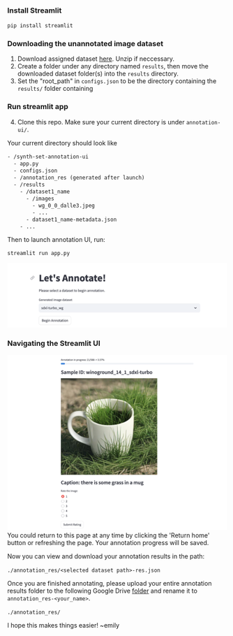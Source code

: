 
### Install Streamlit
```python
pip install streamlit 
```

### Downloading the unannotated image dataset
1. Download assigned dataset [here](https://drive.google.com/drive/folders/1vkFJLx4YqdRTC4x_1SOAoQOA57GbN51Y?usp=sharing). Unzip if neccessary.
2. Create a folder under any directory named ```results```, then move the downloaded dataset folder(s) into the ```results``` directory.
3. Set the "root_path" in  ```configs.json``` to be the directory containing the  ```results/``` folder containing 

### Run streamlit app
4. Clone this repo. Make sure your current directory is under ```annotation-ui/```. 

Your current directory should look like
```
- /synth-set-annotation-ui
  - app.py
  - configs.json
  - /annotation_res (generated after launch)
  - /results
    - /dataset1_name
      - /images
        - wg_0_0_dalle3.jpeg
        - ...
      - dataset1_name-metadata.json
    - ...
```
Then to launch annotation UI, run:
```python
streamlit run app.py
```
![Home page](./assets/home_page.png)

### Navigating the Streamlit UI
![Annotate page](./assets/annotate_page.png)
You could return to this page at any time by clicking the 'Return home' button or refreshing the page. Your annotation progress will be saved.

Now you can view and download your annotation results in the path:

```./annotation_res/<selected dataset path>-res.json```

Once you are finished annotating, please upload your entire annotation results folder to the following Google Drive [folder](https://drive.google.com/drive/u/0/folders/1nHC7DwReQnypWBM3lYR1QtPfXmZaSRRQ) and rename it to ```annotation_res-<your_name>```.

```./annotation_res/```

I hope this makes things easier! 
~emily
